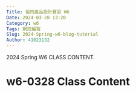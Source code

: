 ```yaml
---
Title: 協同產品設計實習 W6
Date: 2024-03-28 13:20
Category: w6
Tags: 網誌編寫
Slug: 2024-Spring-w6-blog-tutorial
Author: 41023132
---
```


2024 Spring W6 CLASS CONTENT.

<!-- PELICAN_END_SUMMARY -->

# w6-0328 Class Content